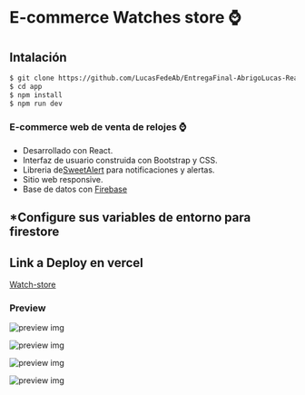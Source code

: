 # E-commerce Watches store ⌚

## Intalación

```sh
$ git clone https://github.com/LucasFedeAb/EntregaFinal-AbrigoLucas-React.git
$ cd app
$ npm install
$ npm run dev
```

### E-commerce web de venta de relojes ⌚

- Desarrollado con React.
- Interfaz de usuario construida con Bootstrap y CSS.
- Libreria de[SweetAlert](https://sweetalert2.github.io/) para notificaciones y alertas.
- Sitio web responsive.
- Base de datos con [Firebase](https://firebase.com)

## \*Configure sus variables de entorno para firestore

## Link a Deploy en vercel

[Watch-store](https://entrega-final-abrigo-lucas-react-qfaf-g38j1sbpe-lucasfedeab.vercel.app/)

### Preview

![preview img](https://i.ibb.co/fYcmwh0/Readme.jpg)

![preview img](https://i.ibb.co/yhQt4ZX/readme2.jpg)

![preview img](https://i.ibb.co/0Y5L2vt/readme3.jpg)

![preview img](https://i.ibb.co/8BVFgnH/readme4.jpg)


